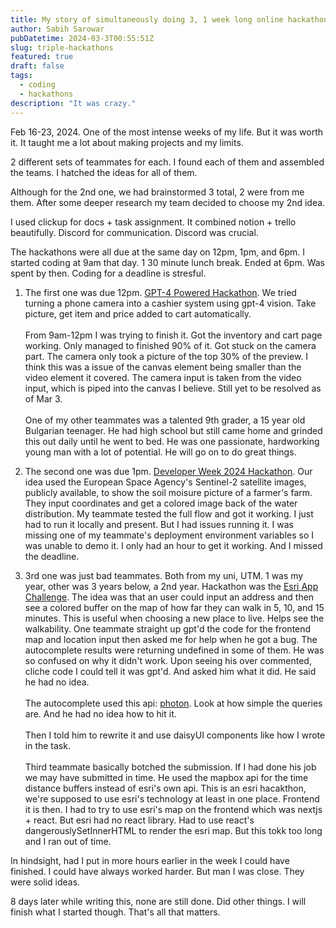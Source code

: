 ```yaml
---
title: My story of simultaneously doing 3, 1 week long online hackathons
author: Sabih Sarowar
pubDatetime: 2024-03-3T00:55:51Z
slug: triple-hackathons
featured: true
draft: false
tags:
  - coding
  - hackathons
description: "It was crazy."
---
```


Feb 16-23, 2024. One of the most intense weeks of my life. But it was worth it. It taught me a lot about making projects and my limits.

2 different sets of teammates for each. I found each of them and assembled the teams. I hatched the ideas for all of them.

Although for the 2nd one, we had brainstormed 3 total, 2 were from me them. After some deeper research my team decided to choose my 2nd idea.

I used clickup for docs + task assignment. It combined notion + trello beautifully. Discord for communication. Discord was crucial.

The hackathons were all due at the same day on 12pm, 1pm, and 6pm. I started coding at 9am that day. 1 30 minute lunch break. Ended at 6pm. Was spent by then. Coding for a deadline is stresful.

1. The first one was due 12pm. [GPT-4 Powered Hackathon](https://lablab.ai/event/gpt-4-powered-app-creation-hackathon). We tried turning a phone camera into a cashier system using gpt-4 vision. Take picture, get item and price added to cart automatically. \
   \
   From 9am-12pm I was trying to finish it. Got the inventory and cart page working. Only managed to finished 90% of it. Got stuck on the camera part. The camera only took a picture of the top 30% of the preview. I think this was a issue of the canvas element being smaller than the video element it covered. The camera input is taken from the video input, which is piped into the canvas I believe. Still yet to be resolved as of Mar 3.\
   \
   One of my other teammates was a talented 9th grader, a 15 year old Bulgarian teenager. He had high school but still came home and grinded this out daily until he went to bed. He was one passionate, hardworking young man with a lot of potential. He will go on to do great things.

2. The second one was due 1pm. [Developer Week 2024 Hackathon](https://developerweek-2024-hackathon.devpost.com/). Our idea used the European Space Agency's Sentinel-2 satellite images, publicly available, to show the soil moisure picture of a farmer's farm. They input coordinates and get a colored image back of the water distribution. My teammate tested the full flow and got it working. I just had to run it locally and present. But I had issues running it. I was missing one of my teammate's deployment environment variables so I was unable to demo it. I only had an hour to get it working. And I missed the deadline.

3. 3rd one was just bad teammates. Both from my uni, UTM. 1 was my year, other was 3 years below, a 2nd year. Hackathon was the [Esri App Challenge](https://ecce.esri.ca/app-challenge/). The idea was that an user could input an address and then see a colored buffer on the map of how far they can walk in 5, 10, and 15 minutes. This is useful when choosing a new place to live. Helps see the walkability. One teammate straight up gpt'd the code for the frontend map and location input then asked me for help when he got a bug. The autocomplete results were returning undefined in some of them. He was so confused on why it didn't work. Upon seeing his over commented, cliche code I could tell it was gpt'd. And asked him what it did. He said he had no idea.\
   \
   The autocomplete used this api: [photon](https://photon.komoot.io/). Look at how simple the queries are. And he had no idea how to hit it.\
   \
   Then I told him to rewrite it and use daisyUI components like how I wrote in the task.\
   \
   Third teammate basically botched the submission. If I had done his job we may have submitted in time. He used the mapbox api for the time distance buffers instead of esri's own api. This is an esri hacakthon, we're supposed to use esri's technology at least in one place. Frontend it is then. I had to try to use esri's map on the frontend which was nextjs + react. But esri had no react library. Had to use react's dangerouslySetInnerHTML to render the esri map. But this tokk too long and I ran out of time.

In hindsight, had I put in more hours earlier in the week I could have finished. I could have always worked harder. But man I was close. They were solid ideas.

8 days later while writing this, none are still done. Did other things. I will finish what I started though. That's all that matters.
